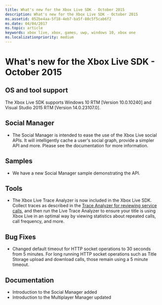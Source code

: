 ```yaml
---
title: What's new for the Xbox Live SDK - October 2015
description: What's new for the Xbox Live SDK - October 2015
ms.assetid: 052be4aa-5f18-4eb7-ba5f-80c5f5cab6f2
ms.date: 04/04/2017
ms.topic: article
keywords: xbox live, xbox, games, uwp, windows 10, xbox one
ms.localizationpriority: medium
---
```


# What's new for the Xbox Live SDK - October 2015


## OS and tool support

The Xbox Live SDK supports Windows 10 RTM [Version 10.0.10240] and Visual Studio 2015 RTM [Version 14.0.23107.0].


## Social Manager

* The Social Manager is intended to ease the use of the Xbox Live social APIs.  It will intelligently cache a user's social graph, provide a simpler API and more.  Please see the documentation for more information.


## Samples

* We have a new Social Manager sample demonstrating the API.


## Tools

* The Xbox Live Trace Analyzer is now included in the Xbox Live SDK.  Collect traces as described in the [Trace Analyzer for reviewing service calls](../../../test-release/services-tools/live-trace-analyzer.md), and then run the Live Trace Analyzer to ensure your title is using Xbox Live in an optimal way by viewing statistics about repeated calls, call frequency, and more.


## Bug Fixes

* Changed default timeout for HTTP socket operations to 30 seconds from 5 minutes.  For long running HTTP socket operations such as Title Storage upload and download calls, those remain using a 5 minute timeout.


## Documentation

* Introduction to the Social Manager added
* Introduction to the Multiplayer Manager updated
